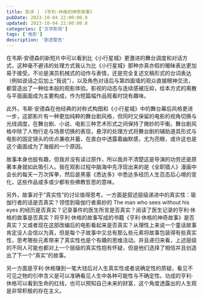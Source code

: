```yaml
---
title: 影评 | 《亨利·休格的神奇故事》
pubDate: 2023-10-04 22:00:00.0
updated: 2023-10-04 22:00:00.0
categories: ['文学影视']
tags: ['电影']
description: '剧透警告'
---
```

在韦斯·安德森的新短片中可以看到比《小行星城》更激进的舞台调度和对话方式，这种毫不避讳的处理方式我认为比《小行星城》那种亦真亦假的暧昧表达更加易于接受。不论是演员机械式的动作与表情，还是完全复述文稿形式的台词表达（例如说话之后加上“我说”），以及角色对话后与第四面墙的观众直接眼神交流，都营造出了一种绘本般的观影体验。影视的动态与连续感被压抑，绘本方式的离散与平面画面成为主要构成，作为短篇幅作品观看时饶有趣味。

此外，韦斯·安德森在他经典的对称式构图和《小行星城》中的舞台幕后风格更进一步，这部影片有一种更加纯粹的舞台剧风格，但同时又保留的电影的视角切换与光线调度，在舞台剧、小说、电影三种艺术形式之间保持了微妙的平衡。舞台剧风格中除了人物行走与场景切换的表现，悬浮的处理方式将舞台剧的辅助道具形式与电影的固定镜头的优点兼收并蓄，在直白中透露着幽默感，尤为亮眼，或许这也是这个画面成为了海报的一个原因。

故事本身也挺有趣，但我并没有读过原作，所以我并不清楚这是导演的功劳还是原著本身就如此吸引人。我在观影过程中脑海中先浮现出来的是《全职猎人》漫画中会长的每天一万次挥拳，然后是黑塞《悉达多》中悉达多经历人生百态后心境的变化，这些作品或多或少都有些佛教哲思的意味。

另外，故事对于“真实性”的讨论值得思考。一方面是叙述层级递进中的真实性：瑜伽行者的话是否真实？领悟到瑜伽行者奥妙的 The man who sees without his eyes 的经历是否真实？记录事件的医生所言是否真实？阅读了医生记录的亨利·休格的故事是否真实？将亨利·休格的故事写成的书籍《亨利·休格的神奇故事》是否真实？又或者现在这部改编后的电影看起来是否真实？从理性上来说一个童话故事肯定没人会信以为真，但是每个子故事中又总有那么些元素将故事包装得有些真实性，思考哪些元素带来了真实性也是个有趣的思维活动。并且递归来看，上述层级的不同人可能也都对上一个层级的真实性抱有怀疑，但是他们选择了相信并且创造出了下一个“真实”的故事。

另一方面是亨利·休格赚到一笔大钱后对人生真实性或者说确定性的质疑，看见不可见之物的引申含义是可以准确看见人生中各种可能性与不确定性。功成的亨利·休格可以看到生命的红线，也可以预知自己未来的财富，这个角度透露出的人生观是非常积极的存在主义。
